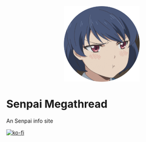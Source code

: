 <div align="center">
  <img height="200pt" src="static/icon.png" />
</div>

# Senpai Megathread
An Senpai info site

[![ko-fi](https://ko-fi.com/img/githubbutton_sm.svg)](https://ko-fi.com/G2G21F051Q)
